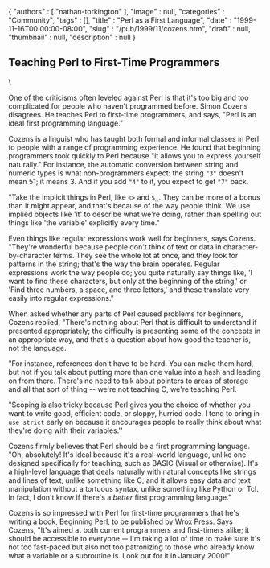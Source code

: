 {
   "authors" : [
      "nathan-torkington"
   ],
   "image" : null,
   "categories" : "Community",
   "tags" : [],
   "title" : "Perl as a First Language",
   "date" : "1999-11-16T00:00:00-08:00",
   "slug" : "/pub/1999/11/cozens.htm",
   "draft" : null,
   "thumbnail" : null,
   "description" : null
}



Teaching Perl to First-Time Programmers
---------------------------------------

\

One of the criticisms often leveled against Perl is that it's too big
and too complicated for people who haven't programmed before. Simon
Cozens disagrees. He teaches Perl to first-time programmers, and says,
"Perl is an ideal first programming language."

Cozens is a linguist who has taught both formal and informal classes in
Perl to people with a range of programming experience. He found that
beginning programmers took quickly to Perl because "it allows you to
express yourself naturally." For instance, the automatic conversion
between string and numeric types is what non-programmers expect: the
string `"3"` doesn't mean 51; it means 3. And if you add `"4"` to it,
you expect to get `"7"` back.

"Take the implicit things in Perl, like `<>` and `$_`. They can be more
of a bonus than it might appear, and that's because of the way people
think. We use implied objects like 'it' to describe what we're doing,
rather than spelling out things like 'the variable' explicitly every
time."

Even things like regular expressions work well for beginners, says
Cozens. "They're wonderful because people don't think of text or data in
character-by-character terms. They see the whole lot at once, and they
look for patterns in the string; that's the way the brain operates.
Regular expressions work the way people do; you quite naturally say
things like, 'I want to find these characters, but only at the beginning
of the string,' or 'Find three numbers, a space, and three letters,' and
these translate very easily into regular expressions."

When asked whether any parts of Perl caused problems for beginners,
Cozens replied, "There's nothing about Perl that is difficult to
understand if presented appropriately; the difficulty is presenting some
of the concepts in an appropriate way, and that's a question about how
good the teacher is, not the language.

"For instance, references don't have to be hard. You can make them hard,
but not if you talk about putting more than one value into a hash and
leading on from there. There's no need to talk about pointers to areas
of storage and all that sort of thing -- we're not teaching C, we're
teaching Perl.

"Scoping is also tricky because Perl gives you the choice of whether you
want to write good, efficient code, or sloppy, hurried code. I tend to
bring in `use strict` early on because it encourages people to really
think about what they're doing with their variables.''

Cozens firmly believes that Perl should be a first programming language.
"Oh, absolutely! It's ideal because it's a real-world language, unlike
one designed specifically for teaching, such as BASIC (Visual or
otherwise). It's a high-level language that deals naturally with natural
concepts like strings and lines of text, unlike something like C; and it
allows easy data and text manipulation without a tortuous syntax, unlike
something like Python or Tcl. In fact, I don't know if there's a
*better* first programming language."

Cozens is so impressed with Perl for first-time programmers that he's
writing a book, Beginning Perl, to be published by [Wrox
Press](http://www.wrox.com). Says Cozens, "It's aimed at both current
programmers and first-timers alike; it should be accessible to everyone
-- I'm taking a lot of time to make sure it's not too fast-paced but
also not too patronizing to those who already know what a variable or a
subroutine is. Look out for it in January 2000!"
